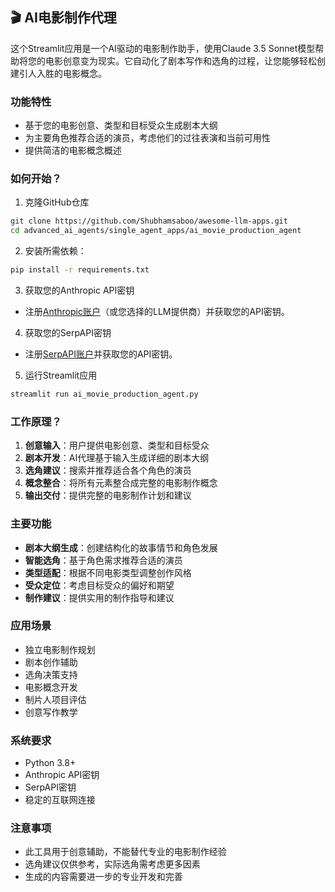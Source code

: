 ## 🎬 AI电影制作代理
这个Streamlit应用是一个AI驱动的电影制作助手，使用Claude 3.5 Sonnet模型帮助将您的电影创意变为现实。它自动化了剧本写作和选角的过程，让您能够轻松创建引人入胜的电影概念。

### 功能特性
- 基于您的电影创意、类型和目标受众生成剧本大纲
- 为主要角色推荐合适的演员，考虑他们的过往表演和当前可用性
- 提供简洁的电影概念概述

### 如何开始？

1. 克隆GitHub仓库

```bash
git clone https://github.com/Shubhamsaboo/awesome-llm-apps.git
cd advanced_ai_agents/single_agent_apps/ai_movie_production_agent
```
2. 安装所需依赖：

```bash
pip install -r requirements.txt
```
3. 获取您的Anthropic API密钥

- 注册[Anthropic账户](https://console.anthropic.com)（或您选择的LLM提供商）并获取您的API密钥。

4. 获取您的SerpAPI密钥

- 注册[SerpAPI账户](https://serpapi.com/)并获取您的API密钥。

5. 运行Streamlit应用
```bash
streamlit run ai_movie_production_agent.py
```

### 工作原理？

1. **创意输入**：用户提供电影创意、类型和目标受众
2. **剧本开发**：AI代理基于输入生成详细的剧本大纲
3. **选角建议**：搜索并推荐适合各个角色的演员
4. **概念整合**：将所有元素整合成完整的电影制作概念
5. **输出交付**：提供完整的电影制作计划和建议

### 主要功能

- **剧本大纲生成**：创建结构化的故事情节和角色发展
- **智能选角**：基于角色需求推荐合适的演员
- **类型适配**：根据不同电影类型调整创作风格
- **受众定位**：考虑目标受众的偏好和期望
- **制作建议**：提供实用的制作指导和建议

### 应用场景

- 独立电影制作规划
- 剧本创作辅助
- 选角决策支持
- 电影概念开发
- 制片人项目评估
- 创意写作教学

### 系统要求

- Python 3.8+
- Anthropic API密钥
- SerpAPI密钥
- 稳定的互联网连接

### 注意事项

- 此工具用于创意辅助，不能替代专业的电影制作经验
- 选角建议仅供参考，实际选角需考虑更多因素
- 生成的内容需要进一步的专业开发和完善
